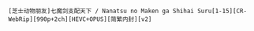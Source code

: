 `[芝士动物朋友]七魔剑支配天下 / Nanatsu no Maken ga Shihai Suru[1-15][CR-WebRip][990p+2ch][HEVC+OPUS][简繁内封][v2]`
